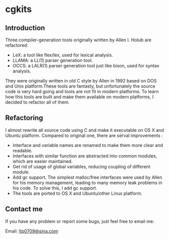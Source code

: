 # cgkits
## Introduction

Three compiler-generation tools originally written by Allen I. Holub are refactored: 

- LeX: a tool like flex/lex, used for lexical analysis.
- LLAMA: a LL(1) parser generation tool.
- OCCS: a LALR(1) parser generation tool just like bison, used for syntax analysis.

They were originally written in old C style by Allen in 1992 based on DOS and Unix platform.These tools are fantasty, but unfortunately the source code is very hard going and tools are not fit in modern platforms. To learn how this tools are built and make them available on modern platforms, I decided to refactor all of them.

## Refactoring

I almost rewrite all source code using C and make it executable on OS X and Ubuntu platform. Compared to original one, there are serval improvements :

- Interface and variable names are renamed to make them more clear and readable.
- Interfaces with similar function are abstracted into common modules, which are easier maintained.
- Get rid of usage of global variables, reducing coupling of different module.
- Add gc support. The simplest malloc/free interfaces were used by Allen for his memory management, leading to many memory leak problems in his code. To solve this, I add gc support.
- The tools are ported to OS X and Ubuntu/other Linux platform.

## Contact me

If you have any problem or report some bugs, just feel free to email me:

Email: ltp0709@sina.com 

